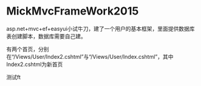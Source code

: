 # MickMvcFrameWork2015

asp.net+mvc+ef+easyui小试牛刀，建了一个用户的基本框架，里面提供数据库表创建脚本，数据库需要自己建。

有两个首页，分别在“/Views/User/Index2.cshtml”与“/Views/User/Index.cshtml”，其中Index2.cshtml为新首页




测试ft

